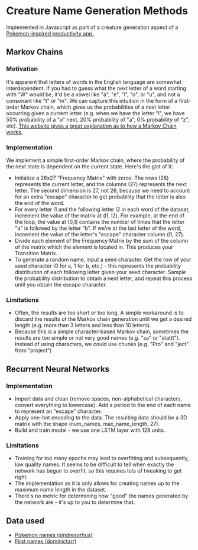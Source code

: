 # Creature Name Generation Methods

Implemented in Javascript as part of a creature generation aspect of a [Pokemon-inspired productivity app.](https://github.com/leungjch/gotta-task-em-all)

## Markov Chains

### Motivation

It's apparent that letters of words in the English language are somewhat interdependent. If you had to guess what the next letter of a word starting with "W" would be, it'd be a vowel like "a", "e", "i", "o", or "u", and not a consonant like "t" or "m". We can capture this intuition in the form of a first-order Markov chain, which gives us the probabilities of a next letter occurring given a current letter (e.g. when we have the letter "l", we have 50% probability of a "o" next, 20% probability of "a", 0% probability of "z", etc). [This website gives a great explanation as to how a Markov Chain works.](https://setosa.io/ev/markov-chains/)

### Implementation

We implement a simple first-order Markov chain, where the probability of the next state is dependent on the current state. Here's the gist of it:

- Initialize a 26x27 "Frequency Matrix" with zeros. The rows (26) represents the current letter, and the columns (27) represents the next letter. The second dimension is 27, not 26, because we need to account for an extra "escape" character to get probability that the letter is also the end of the word. 
- For every letter l1 and the following letter l2 in each word of the dataset, increment the value of the matrix at (l1, l2).  For example, at the end of the loop, the value at (0,1) contains the number of times that the letter "a" is followed by the letter "b". If we're at the last letter of the word, increment the value of the letter's "escape" character column (l1, 27). 
- Divide each element of the Frequency Matrix by the sum of the column of the matrix which the element is located in. This produces your Transition Matrix.
- To generate a random name, input a seed character. Get the row of your seed character (0 for a, 1 for b, etc.) - this represents the probability distribution of each following letter given your seed character. Sample the probability distribution to obtain a next letter, and repeat this process until you obtain the escape character. 

### Limitations
- Often, the results are too short or too long. A simple workaround is to discard the results of the Markov chain generation until we get a desired length (e.g. more than 3 letters and less than 10 letters).
- Because this is a simple character-based Markov chain, sometimes the results are too simple or not very good names (e.g. "sa" or "stattt"). Instead of using characters, we could use chunks (e.g. "Pro" and "ject" from "project")

## Recurrent Neural Networks
### Implementation
- Import data and clean (remove spaces, non-alphabetical characters, convert everything to lowercase). Add a period to the end of each name to represent an "escape" character.
- Apply one-hot encoding to the data. The resulting data should be a 3D matrix with the shape (num_names, max_name_length, 27).
- Build and train model - we use one LSTM layer with 128 units.
### Limitations
- Training for too many epochs may lead to overfitting and subsequently, low quality names. It seems to be difficult to tell when exactly the network has begun to overfit, so this requires lots of tweaking to get right.
- The implementation as it is only allows for creating names up to the maximum name length in the dataset.
- There's no metric for determining how "good" the names generated by the network are - it's up to you to determine that.
## Data used
- [Pokemon names (sindresorhus)](https://github.com/sindresorhus/pokemon/blob/master/data/en.json)
- [First names (dominictarr)](https://github.com/dominictarr/random-name/blob/master/names.json)



